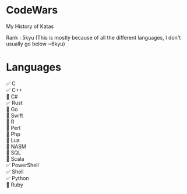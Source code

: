 # CodeWars
My History of Katas

Rank : 5kyu (This is mostly because of all the different languages, I don't usually go below ~6kyu)

# Languages
:white_check_mark: C  
:white_check_mark: C++  
:black_square_button: C#  
:white_check_mark: Rust  
:black_square_button: Go  
:black_square_button: Swift  
:black_square_button: R  
:black_square_button: Perl  
:black_square_button: Php  
:black_square_button: Lua  
:black_square_button: NASM  
:black_square_button: SQL  
:black_square_button: Scala  
:white_check_mark: PowerShell  
:white_check_mark: Shell  
:white_check_mark: Python  
:black_square_button: Ruby  
